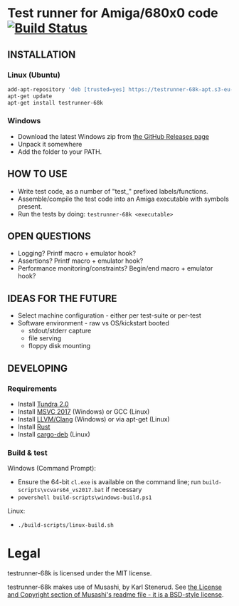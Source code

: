 
# Test runner for Amiga/680x0 code [![Build Status](https://travis-ci.com/Kalmalyzer/testrunner-68k.svg?branch=master)](https://travis-ci.com/Kalmalyzer/testrunner-68k)

## INSTALLATION

### Linux (Ubuntu)

```bash
add-apt-repository 'deb [trusted=yes] https://testrunner-68k-apt.s3-eu-west-1.amazonaws.com stable main'
apt-get update
apt-get install testrunner-68k
```

### Windows

- Download the latest Windows zip from [the GitHub Releases page](https://github.com/Kalmalyzer/testrunner-68k/releases)
- Unpack it somewhere
- Add the folder to your PATH.

## HOW TO USE

* Write test code, as a number of "test_" prefixed labels/functions.
* Assemble/compile the test code into an Amiga executable with symbols present.
* Run the tests by doing: `testrunner-68k <executable>`

## OPEN QUESTIONS

* Logging? Printf macro + emulator hook?
* Assertions? Printf macro + emulator hook?
* Performance monitoring/constraints? Begin/end macro + emulator hook?

## IDEAS FOR THE FUTURE

* Select machine configuration - either per test-suite or per-test
* Software environment - raw vs OS/kickstart booted
	* stdout/stderr capture
	* file serving
	* floppy disk mounting

## DEVELOPING

### Requirements

* Install [Tundra 2.0](https://github.com/deplinenoise/tundra)
* Install [MSVC 2017](https://visualstudio.microsoft.com/vs/older-downloads/) (Windows) or GCC (Linux)
* Install [LLVM/Clang](http://releases.llvm.org/download.html) (Windows) or via apt-get (Linux)
* Install [Rust](https://www.rust-lang.org/tools/install)
* Install [cargo-deb](https://crates.io/crates/cargo-deb) (Linux)

### Build & test

Windows (Command Prompt):
* Ensure the 64-bit `cl.exe` is available on the command line; run `build-scripts\vcvars64_vs2017.bat` if necessary
* `powershell build-scripts\windows-build.ps1`

Linux:
* `./build-scripts/linux-build.sh`

# Legal

testrunner-68k is licensed under the MIT license.

testrunner-68k makes use of Musashi, by Karl Stenerud. See [the License and Copyright section of Musashi's readme file - it is a BSD-style license](musashi/readme.txt).


